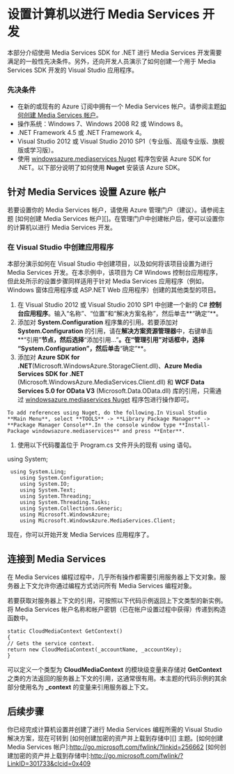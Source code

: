 <properties linkid="develop-media-services-how-to-guides-set-up-computer" urlDisplayName="Set Up Computer for Media Services" pageTitle="How to Set Up Computer for Media Services - Azure" metaKeywords="" description="Learn about the prerequisites for Media Services using the Media Services SDK for .NET. Also learn how to create a Visual Studio app." metaCanonical="" services="media-services" documentationCenter="" title="Setting up your computer for Media Services development" authors="migree" solutions="" manager="" editor="" />
<tags ms.service="media-services"
    ms.date=""
    wacn.date=""
    />

设置计算机以进行 Media Services 开发
====================================

本部分介绍使用 Media Services SDK for .NET 进行 Media Services 开发需要满足的一般性先决条件。另外，还向开发人员演示了如何创建一个用于 Media Services SDK 开发的 Visual Studio 应用程序。

### 先决条件

-   在新的或现有的 Azure 订阅中拥有一个 Media Services 帐户。请参阅主题[如何创建 Media Services 帐户](http://www.windowsazure.cn/zh-cn/manage/services/media-services/how-to-create-a-media-services-account/)。
-   操作系统：Windows 7、Windows 2008 R2 或 Windows 8。
-   .NET Framework 4.5 或 .NET Framework 4。
-   Visual Studio 2012 或 Visual Studio 2010 SP1（专业版、高级专业版、旗舰版或学习版）。
-   使用 [windowsazure.mediaservices Nuget](http://nuget.org/packages/windowsazure.mediaservices) 程序包安装 Azure SDK for .NET。以下部分说明了如何使用 **Nuget** 安装该 Azure SDK。

针对 Media Services 设置 Azure 帐户
-----------------------------------

若要设置你的 Media Services 帐户，请使用 Azure 管理门户（建议）。请参阅主题 [如何创建 Media Services 帐户][]。在管理门户中创建帐户后，便可以设置你的计算机以进行 Media Services 开发。

### 在 Visual Studio 中创建应用程序

本部分演示如何在 Visual Studio 中创建项目，以及如何将该项目设置为进行 Media Services 开发。在本示例中，该项目为 C\# Windows 控制台应用程序，但此处所示的设置步骤同样适用于针对 Media Services 应用程序（例如，Windows 窗体应用程序或 ASP.NET Web 应用程序）创建的其他类型的项目。

1.  在 Visual Studio 2012 或 Visual Studio 2010 SP1 中创建一个新的 C\# **控制台应用程序**。输入“名称”、“位置”和“解决方案名称”，然后单击**“确定”**。
2.  添加对 **System.Configuration** 程序集的引用。若要添加对 **System.Configuration** 的引用，请在**解决方案资源管理器**中，右键单击**“引用”**节点，然后选择**“添加引用...”**。在“管理引用”对话框中，**选择** **“System.Configuration”**，然后单击**“确定”**。
3.  添加对 **Azure SDK for .NET**(Microsoft.WindowsAzure.StorageClient.dll)、**Azure Media Services SDK for .NET** (Microsoft.WindowsAzure.MediaServices.Client.dll) 和 **WCF Data Services 5.0 for OData V3** (Microsoft.Data.OData.dll) 库的引用，只需通过 [windowsazure.mediaservices Nuget](http://nuget.org/packages/windowsazure.mediaservices) 程序包进行操作即可。

<!-- -->

    To add references using Nuget, do the following.In Visual Studio **Main Menu**, select **TOOLS** -> **Library Package Manager** -> **Package Manager Console**.In the console window type **Install-Package windowsazure.mediaservices** and press **Enter**.

1.  使用以下代码覆盖位于 Program.cs 文件开头的现有 using 语句。

using System;

     using System.Linq;
        using System.Configuration;
        using System.IO;
        using System.Text;
        using System.Threading;
        using System.Threading.Tasks;
        using System.Collections.Generic;
        using Microsoft.WindowsAzure;
        using Microsoft.WindowsAzure.MediaServices.Client;

现在，你可以开始开发 Media Services 应用程序了。

连接到 Media Services
---------------------

在 Media Services 编程过程中，几乎所有操作都需要引用服务器上下文对象。服务器上下文允许你通过编程方式访问所有 Media Services 编程对象。

若要获取对服务器上下文的引用，可按照以下代码示例返回上下文类型的新实例。将 Media Services 帐户名称和帐户密钥（已在帐户设置过程中获得）传递到构造函数中。

    static CloudMediaContext GetContext()
    {
    // Gets the service context. 
    return new CloudMediaContext(_accountName, _accountKey);
    } 

可以定义一个类型为 **CloudMediaContext** 的模块级变量来存储对 **GetContext** 之类的方法返回的服务器上下文的引用，这通常很有用。本主题的代码示例的其余部分使用名为 **\_context** 的变量来引用服务器上下文。

后续步骤
--------

你已经完成计算机设置并创建了进行 Media Services 编程所需的 Visual Studio 解决方案，现在可转到 [如何创建加密的资产并上载到存储中][] 主题。[如何创建 Media Services 帐户]:http://go.microsoft.com/fwlink/?linkid=256662 [如何创建加密的资产并上载到存储中]:http://go.microsoft.com/fwlink/?LinkID=301733&clcid=0x409

